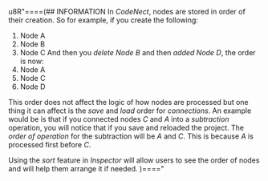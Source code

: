 u8R"====(## INFORMATION
In *CodeNect*, nodes are stored in order of their creation. So for example, if
you create the following:
  1. Node A
  2. Node B
  3. Node C
And then you *delete Node B* and then *added Node D*, the order is now:
  1. Node A
  2. Node C
  3. Node D

This order does not affect the logic of how nodes are processed but one thing it can affect is the *save* and *load* order for *connections*. An example would be is that if you connected nodes *C* and *A* into a *subtraction* operation, you will notice that if you save and reloaded the project. The *order of operation* for the subtraction will be *A* and *C*. This is because *A* is processed first before *C*.

Using the *sort* feature in *Inspector* will allow users to see the order of nodes and will help them arrange it if needed.
)===="

